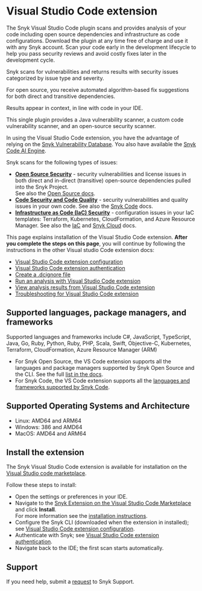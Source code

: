 # Visual Studio Code extension

The Snyk Visual Studio Code plugin scans and provides analysis of your code including open source dependencies and infrastructure as code configurations. Download the plugin at any time free of charge and use it with any Snyk account. Scan your code early in the development lifecycle to help you pass security reviews and avoid costly fixes later in the development cycle.

Snyk scans for vulnerabilities and returns results with security issues categorized by issue type and severity.

For open source, you receive automated algorithm-based fix suggestions for both direct and transitive dependencies.

Results appear in context, in line with code in your IDE.

This single plugin provides a Java vulnerability scanner, a custom code vulnerability scanner, and an open-source security scanner.

In using the Visual Studio Code extension, you have the advantage of relying on the [Snyk Vulnerability Database](https://docs.snyk.io/introducing-snyk/getting-started-snyk-intel-vuln-db-access). You also have available the [Snyk Code AI Engine](https://docs.snyk.io/products/snyk-code/introducing-snyk-code/key-features/ai-engine).

Snyk scans for the following types of issues:

- [**Open Source Security**](https://snyk.io/product/open-source-security-management/) - security vulnerabilities and license issues in both direct and in-direct (transitive) open-source dependencies pulled into the Snyk Project.\
  See also the [Open Source docs](https://docs.snyk.io/products/snyk-open-source).
- [**Code Security and Code Quality**](https://snyk.io/product/snyk-code/) - security vulnerabilities and quality issues in your own code. See also the [Snyk Code](../../products/snyk-code/) docs.
- [**Infrastructure as Code (IaC) Security**](https://snyk.io/product/infrastructure-as-code-security/) - configuration issues in your IaC templates: Terraform, Kubernetes, CloudFormation, and Azure Resource Manager. See also the [IaC](https://docs.snyk.io/products/snyk-infrastructure-as-code) and [Snyk Cloud](https://docs.snyk.io/products/snyk-cloud) docs.

This page explains installation of the Visual Studio Code extension. **After you complete the steps on this page**, you will continue by following the instructions in the other Visual studio Code extension docs:

- [Visual Studio Code extension configuration](https://docs.snyk.io/ide-tools/visual-studio-code-extension-for-snyk-code/visual-studio-code-extension-configuration)
- [Visual Studio Code extension authentication](https://docs.snyk.io/ide-tools/visual-studio-code-extension-for-snyk-code/visual-studio-code-extension-authentication)
- [Create a .dcignore file](https://docs.snyk.io/ide-tools/visual-studio-code-extension-for-snyk-code/create-a-.dcignore-file)
- [Run an analysis with Visual Studio Code extension](https://docs.snyk.io/ide-tools/visual-studio-code-extension-for-snyk-code/run-an-analysis-with-visual-studio-code-extension)
- [View analysis results from Visual Studio Code extension](https://docs.snyk.io/ide-tools/visual-studio-code-extension-for-snyk-code/view-analysis-results-from-visual-studio-code-extension)
- [Troubleshooting for Visual Studio Code extension](https://docs.snyk.io/ide-tools/visual-studio-code-extension-for-snyk-code/troubleshooting-for-visual-studio-code-extension)

## Supported languages, package managers, and frameworks

Supported languages and frameworks include C#, JavaScript, TypeScript, Java, Go, Ruby, Python, Ruby, PHP, Scala, Swift, Objective-C, Kubernetes, Terraform, CloudFormation, Azure Resource Manager (ARM)

- For Snyk Open Source, the VS Code extension supports all the languages and package managers supported by Snyk Open Source and the CLI. See the full [list in the docs](https://docs.snyk.io/products/snyk-open-source/language-and-package-manager-support).
- For Snyk Code, the VS Code extension supports all the [languages and frameworks supported by Snyk Code](https://docs.snyk.io/products/snyk-code/snyk-code-language-and-framework-support#language-support-with-snyk-code-ai-engine).

## Supported Operating Systems and Architecture

- Linux: AMD64 and ARM64
- Windows: 386 and AMD64
- MacOS: AMD64 and ARM64

## Install the extension

The Snyk Visual Studio Code extension is available for installation on the [Visual Studio code marketplace](https://marketplace.visualstudio.com/items?itemName=snyk-security.snyk-vulnerability-scanner).

Follow these steps to install:

- Open the settings or preferences in your IDE.
- Navigate to the [Snyk Extension on the Visual Studio Code Marketplace](https://marketplace.visualstudio.com/items?itemName=snyk-security.snyk-vulnerability-scanner) and click **Install**.\
  For more information see the [installation instructions](https://code.visualstudio.com/docs/editor/extension-marketplace#_install-an-extension).
- Configure the Snyk CLI (downloaded when the extension in installed); see [Visual Studio Code extension configuration](https://docs.snyk.io/ide-tools/visual-studio-code-extension-for-snyk-code/visual-studio-code-extension-configuration).
- Authenticate with Snyk; see [Visual Studio Code extension authentication](https://docs.snyk.io/ide-tools/visual-studio-code-extension-for-snyk-code/visual-studio-code-extension-authentication).
- Navigate back to the IDE; the first scan starts automatically.

## Support

If you need help, submit a [request](https://support.snyk.io/hc/en-us/requests/new) to Snyk Support.
